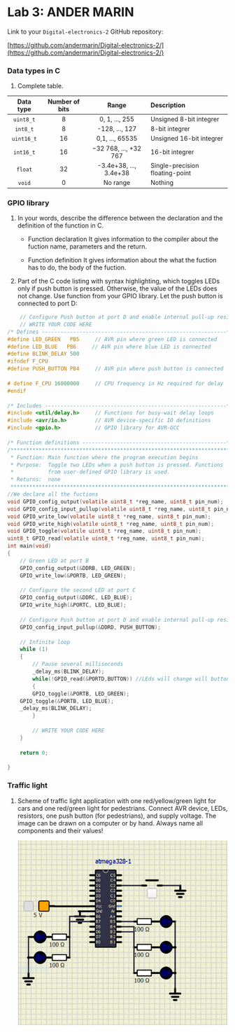 # Lab 3: ANDER MARIN

Link to your `Digital-electronics-2` GitHub repository:

   [https://github.com/andermarin/Digital-electronics-2/](https://github.com/andermarin/Digital-electronics-2/)


### Data types in C

1. Complete table.

| **Data type** | **Number of bits** | **Range** | **Description** |
| :-: | :-: | :-: | :-- | 
| `uint8_t`  | 8 | 0, 1, ..., 255 | Unsigned 8-bit integrer |
| `int8_t`   | 8 | -128, ..., 127 | 8-bit integrer |
| `uint16_t` | 16 | 0,1, ..., 65535 | Unsigned 16-bit integrer |
| `int16_t`  | 16 | −32 768, ..., +32 767 | 16-bit integrer |
| `float`    | 32 | -3.4e+38, ..., 3.4e+38 | Single-precision floating-point |
| `void`     | 0 | No range | Nothing |

### GPIO library

1. In your words, describe the difference between the declaration and the definition of the function in C.
   * Function declaration
      It gives information to the compiler about the fuction name, parameters and the return.

   * Function definition
      It gives information about the what the fuction has to do, the body of the fuction.

2. Part of the C code listing with syntax highlighting, which toggles LEDs only if push button is pressed. Otherwise, the value of the LEDs does not change. Use function from your GPIO library. Let the push button is connected to port D:

```c
    // Configure Push button at port D and enable internal pull-up resistor
    // WRITE YOUR CODE HERE
/* Defines -----------------------------------------------------------*/
#define LED_GREEN   PB5     // AVR pin where green LED is connected
#define LED_BLUE   PB6     // AVR pin where blue LED is connected
#define BLINK_DELAY 500
#ifndef F_CPU
#define PUSH_BUTTON PB4     // AVR pin where push button is connected

# define F_CPU 16000000     // CPU frequency in Hz required for delay
#endif

/* Includes ----------------------------------------------------------*/
#include <util/delay.h>     // Functions for busy-wait delay loops
#include <avr/io.h>         // AVR device-specific IO definitions
#include <gpio.h>           // GPIO library for AVR-GCC

/* Function definitions ----------------------------------------------*/
/**********************************************************************
 * Function: Main function where the program execution begins
 * Purpose:  Toggle two LEDs when a push button is pressed. Functions 
 *           from user-defined GPIO library is used.
 * Returns:  none
 **********************************************************************/
//We declare all the fuctions
void GPIO_config_output(volatile uint8_t *reg_name, uint8_t pin_num);
void GPIO_config_input_pullup(volatile uint8_t *reg_name, uint8_t pin_num);
void GPIO_write_low(volatile uint8_t *reg_name, uint8_t pin_num);
void GPIO_write_high(volatile uint8_t *reg_name, uint8_t pin_num);
void GPIO_toggle(volatile uint8_t *reg_name, uint8_t pin_num);
uint8_t GPIO_read(volatile uint8_t *reg_name, uint8_t pin_num);
int main(void)
{
    // Green LED at port B
    GPIO_config_output(&DDRB, LED_GREEN);
    GPIO_write_low(&PORTB, LED_GREEN);

    // Configure the second LED at port C
    GPIO_config_output(&DDRC, LED_BLUE);
    GPIO_write_high(&PORTC, LED_BLUE);

    // Configure Push button at port D and enable internal pull-up resistor
    GPIO_config_input_pullup(&DDRD, PUSH_BUTTON);
        
    // Infinite loop
    while (1)
    {
        // Pause several milliseconds
        _delay_ms(BLINK_DELAY);
        while(!GPIO_read(&PORTD,BUTTON)) //LEds will change will button is pressed
        {
        GPIO_toggle(&PORTB, LED_GREEN);
	GPIO_toggle(&PORTB, LED_BLUE);
	_delay_ms(BLINK_DELAY);	
        }

        // WRITE YOUR CODE HERE
    }
    
    return 0;
    
}
```


### Traffic light

1. Scheme of traffic light application with one red/yellow/green light for cars and one red/green light for pedestrians. Connect AVR device, LEDs, resistors, one push button (for pedestrians), and supply voltage. The image can be drawn on a computer or by hand. Always name all components and their values!

   ![your figure](https://github.com/andermarin/Digital-electronics-2/blob/main/Labs/03-gpio/AssigmentDesign.png)
